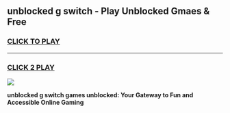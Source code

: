 
## unblocked g switch - Play Unblocked Gmaes & Free
<h3>
<a href="https://news.freeplayer.one?title=unblocked_g_switch&ref=16F">CLICK TO PLAY</a></h3>
<hr>

<h3>
<a href="https://news.freeplayer.one?title=unblocked_g_switch&ref=16F">CLICK 2 PLAY</a>
  
</h3>

<a href="https://news.freeplayer.one?title=unblocked_g_switch&ref=16F/"><img src="https://clearcache.store/games.png"></a>


**unblocked g switch games unblocked: Your Gateway to Fun and Accessible Online Gaming**
